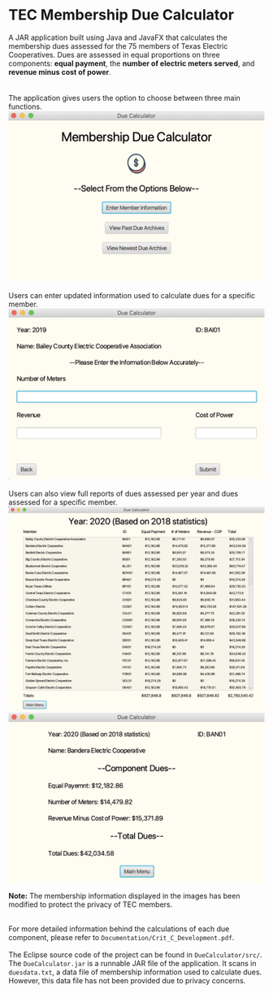 # TEC Membership Due Calculator

A JAR application built using Java and JavaFX that calculates the membership dues assessed for the 75 members of Texas Electric Cooperatives. 
Dues are assessed in equal proportions on three components: **equal payment**, the **number of electric meters served**, and **revenue minus cost of power**.
 <br /><br /><br />
The application gives users the option to choose between three main functions. 
<img src= /images/LaunchScene.png width="600">
<br /><br />
Users can enter updated information used to calculate dues for a specific member.
<img src= /images/EnterMemberInfo.png width="600">
<br /><br />
Users can also view full reports of dues assessed per year and dues assessed for a specific member.
<img src= /images/FullReport.png width="600">
<img src= /images/MemberDuesAssessed.png width="600">

**Note:** The membership information displayed in the images has been modified to protect the privacy of TEC members. <br /><br />

For more detailed information behind the calculations of each due component, please refer to `Documentation/Crit_C_Development.pdf`.
<br /><br />
The Eclipse source code of the project can be found in `DueCalculator/src/`. The `DueCalculator.jar` is a runnable JAR file of the application. It scans in 
`duesdata.txt`, a data file of membership information used to calculate dues. However, this data file has not been provided due to privacy concerns. 
